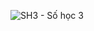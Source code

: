 ![SH3 - Số học 3](https://github.com/VanHoang110802/Competitive_Programming/assets/108053955/da4f9f79-2a2b-4bd2-b5cf-fc6618d939e1)
